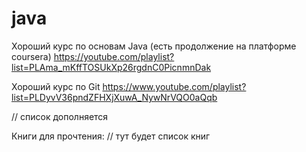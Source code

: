 # java

Хороший курс по основам Java (есть продолжение на платформе coursera)
https://youtube.com/playlist?list=PLAma_mKffTOSUkXp26rgdnC0PicnmnDak 

Хороший курс по Git 
https://www.youtube.com/playlist?list=PLDyvV36pndZFHXjXuwA_NywNrVQO0aQqb

// список дополняется


Книги для прочтения:
// тут будет список книг
